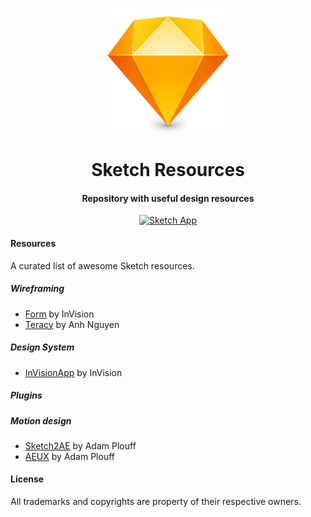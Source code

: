 <h1 align="center">
  <a href="./assets/logo.png"><img src="./assets/logo.png" alt="Sketch Icon" width="200" height="auto"></a>
  <br>
  <br>
  Sketch Resources
</h1>

<h4 align="center">Repository with useful design resources</h4>

<p align="center">
  <a href="./icon.png"><img src="https://img.shields.io/badge/app-Sketch-fdad00.svg" alt="Sketch App"></a>
</p>

#### Resources

A curated list of awesome Sketch resources.

##### Wireframing

* [Form](https://www.invisionapp.com/inside-design/design-resources/free-wireframe-kit-form/) by InVision
* [Teracy](https://github.com/teracyhq/wireframe) by Anh Nguyen

##### Design System

* [InVisionApp](https://www.invisionapp.com/) by InVision

##### Plugins

##### Motion design

* [Sketch2AE](https://google.github.io/sketch2ae/) by Adam Plouff
* [AEUX](https://adamplouff.github.io/aeux-doc/) by Adam Plouff

#### License

All trademarks and copyrights are property of their respective owners.
